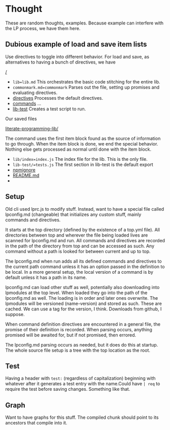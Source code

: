 # Thought

These are random thoughts, examples. Because example can interfere with the LP
process, we have them here. 


## Dubious example of load and save item lists

Use directives to toggle into different behavior. For load and save, as
alternatives to having a bunch of directives, we have

[/](src "iload:")
* `lib=lib.md` This orchestrates the basic code stitching for the entire lib. 
* `commonmark.md=commonmark`  Parses out the file, setting up promises
  and evaluating directives. 
* [directives](directives.md "load:") Processes the default directives. 
* [commands](commands.md "load:")
...
* [lib-test](lib-test.md "load:") Creates a test script to run. 

Our saved files

[literate-programming-lib/](. "isave:")

The command uses the first item block found as the source of information to go
through. When the item block is done, we end the special behavior. Nothing
else gets processed as normal until done with the item block.

* `lib/index=index.js` The index file for the lib. This is the only file. 
*  `lib-test/=tests.js` The first section in lib-test is the default export
* [npmignore]()
* [README.md]() 
* [](# "cd:save")

## Setup

Old cli used lprc.js to modify stuff. Instead, want to have a special file
called lpconfig.md (changeable) that initializes any custom stuff, mainly
commands and directives. 

It starts at the top directory (defined by the existence of a top.yml file).
All directories between top and wherever the file being loaded lives are
scanned for lpconfig.md and run. All commands and directives are recorded in
the path of the directory from top and can be accessed as such. Any command
without a path is looked for between current and up to top. 

The lpconfig.md when run adds all its defined commands and directives to the
current path command unless it has an option passed in the definition to be
local. In a more general setup, the local version of a command is by default
unless it has a path in its name. 

lpconfig.md can load other stuff as well, potentially also downloading into
lpmodules at the top level. When loaded they go into the path of the
lpconfig.md as well. The loading is in order and later ones overwrite. The
lpmodules will be versioned (name-version) and stored as such. These are
cached. We can use a tag for the version, I think. Downloads from github, I
suppose. 

When command definition directives are encountered in a general file, the promise of their definition is recorded.
When parsing occurs, anything promised will be awaited for, but if not
promised, then errored. 

The lpconfig.md parsing occurs as needed, but it does do this at startup. The
whole source file setup is a tree with the top location as the root. 

## Test

Having a header with `test:` (regardless of capitalization) beginning with
whatever after it generates a test entry with the name.Could have `| req` to
require the test before saving changes. Something like that. 

## Graph

Want to have graphs for this stuff. The compiled chunk should point to its
ancestors that compile into it. 






